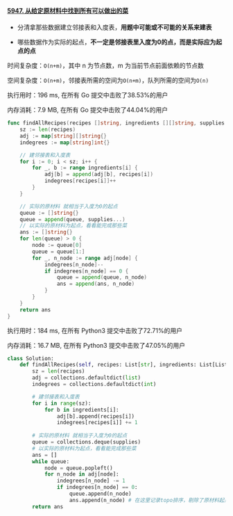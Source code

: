 #### [5947. 从给定原材料中找到所有可以做出的菜](https://leetcode-cn.com/problems/find-all-possible-recipes-from-given-supplies/)

- 分清拿那些数据建立邻接表和入度表，**用题中可能或不可能的关系来建表**

- 哪些数据作为实际的起点，**不一定是邻接表里入度为0的点，而是实际应为起点的点**

时间复杂度：`O(n+m)`，其中 n 为节点数，m 为当前节点前面依赖的节点数

空间复杂度：`O(n+m)`，邻接表所需的空间为`O(n+m)`，队列所需的空间为`O(n)`

执行用时：196 ms, 在所有 Go 提交中击败了38.53%的用户

内存消耗：7.9 MB, 在所有 Go 提交中击败了44.04%的用户

```go
func findAllRecipes(recipes []string, ingredients [][]string, supplies []string) []string {
	sz := len(recipes)
	adj := map[string][]string{}
	indegrees := map[string]int{}

	// 建邻接表和入度表
	for i := 0; i < sz; i++ {
		for _, b := range ingredients[i] {
			adj[b] = append(adj[b], recipes[i])
			indegrees[recipes[i]]++
		}
	}

	// 实际的原材料 就相当于入度为0的起点
	queue := []string{}
	queue = append(queue, supplies...)
	// 以实际的原材料为起点，看看能完成那些菜
	ans := []string{}
	for len(queue) > 0 {
		node := queue[0]
		queue = queue[1:]
		for _, n_node := range adj[node] {
			indegrees[n_node]--
			if indegrees[n_node] == 0 {
				queue = append(queue, n_node)
				ans = append(ans, n_node)
			}
		}
	}
	return ans
}
```

执行用时：184 ms, 在所有 Python3 提交中击败了72.71%的用户

内存消耗：16.7 MB, 在所有 Python3 提交中击败了47.05%的用户

```python
class Solution:
    def findAllRecipes(self, recipes: List[str], ingredients: List[List[str]], supplies: List[str]) -> List[str]:
        sz = len(recipes)
        adj = collections.defaultdict(list)
        indegrees = collections.defaultdict(int)

        # 建邻接表和入度表
        for i in range(sz):
            for b in ingredients[i]:
                adj[b].append(recipes[i])
                indegrees[recipes[i]] += 1
        
        # 实际的原材料 就相当于入度为0的起点
        queue = collections.deque(supplies)
        # 以实际的原材料为起点，看看能完成那些菜
        ans = []
        while queue:
            node = queue.popleft()
            for n_node in adj[node]:
                indegrees[n_node] -= 1
                if indegrees[n_node] == 0:
                    queue.append(n_node)
                    ans.append(n_node) # 在这里记录topo排序，剔除了原材料起点
        return ans
```

